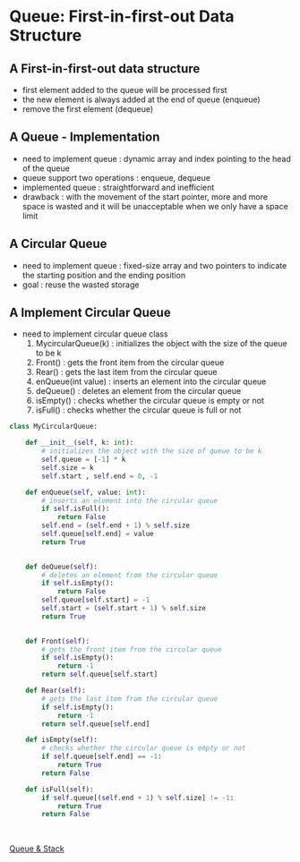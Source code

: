 # Queue: First-in-first-out Data Structure

## A First-in-first-out data structure
- first element added to the queue will be processed first
- the new element is always added at the end of queue (enqueue)
- remove the first element (dequeue)

## A Queue - Implementation
- need to implement queue : dynamic array and index pointing to the head of the queue
- queue support two operations : enqueue, dequeue
- implemented queue : straightforward and inefficient
- drawback : with the movement of the start pointer, more and more space is wasted and it will be unacceptable when we only have a space limit

## A Circular Queue
- need to implement queue : fixed-size array and two pointers to indicate the starting position and the ending position
- goal : reuse the wasted storage

## A Implement Circular Queue
- need to implement circular queue class
  1. MycircularQueue(k) : initializes the object with the size of the queue to be k
  2. Front() : gets the front item from the circular queue
  3. Rear() : gets the last item from the circular queue
  4. enQueue(int value) : inserts an element into the circular queue
  5. deQueue() : deletes an element from the circular queue
  6. isEmpty() : checks whether the circular queue is empty or not
  7. isFull() : checks whether the circular queue is full or not

```python
class MyCircularQueue:

    def __init__(self, k: int):
        # initializes the object with the size of queue to be k
        self.queue = [-1] * k
        self.size = k
        self.start , self.end = 0, -1

    def enQueue(self, value: int):
        # inserts an element into the circular queue
        if self.isFull():
            return False
        self.end = (self.end + 1) % self.size
        self.queue[self.end] = value
        return True
        

    def deQueue(self):
        # deletes an element from the circular queue
        if self.isEmpty():
            return False
        self.queue[self.start] = -1
        self.start = (self.start + 1) % self.size
        return True
        

    def Front(self):
        # gets the front item from the circular queue
        if self.isEmpty():
            return -1
        return self.queue[self.start]

    def Rear(self):
        # gets the last item from the circular queue
        if self.isEmpty():
            return -1
        return self.queue[self.end]

    def isEmpty(self):
        # checks whether the circular queue is empty or not
        if self.queue[self.end] == -1:
            return True
        return False

    def isFull(self):
        if self.queue[(self.end + 1) % self.size] != -1:
            return True
        return False
```

<br>

[Queue & Stack](https://leetcode.com/explore/learn/card/queue-stack/228/first-in-first-out-data-structure/)
